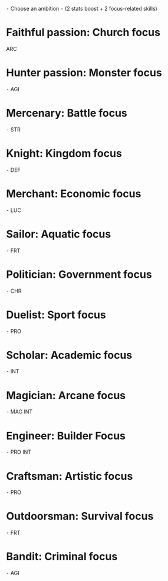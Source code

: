 ⁃ Choose an ambition
⁃ (2 stats boost + 2 focus-related skills)

# Faithful passion: Church focus

 ARC

# Hunter passion: Monster focus

⁃ AGI

# Mercenary: Battle focus

⁃ STR

# Knight: Kingdom focus

⁃ DEF

# Merchant: Economic focus

⁃ LUC

# Sailor: Aquatic focus

⁃ FRT

# Politician: Government focus

⁃ CHR

# Duelist: Sport focus

⁃ PRO

# Scholar: Academic focus

⁃ INT

# Magician: Arcane focus

⁃ MAG INT

# Engineer: Builder Focus

⁃ PRO INT

# Craftsman: Artistic focus

⁃ PRO

# Outdoorsman: Survival focus

⁃ FRT

# Bandit: Criminal focus

⁃ AGI